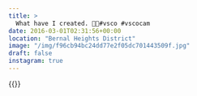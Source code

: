 ```yaml
---
title: >
  What have I created. 📸🐛#vsco #vscocam
date: 2016-03-01T02:31:56+00:00
location: "Bernal Heights District"
image: "/img/f96cb94bc24dd77e2f05dc701443509f.jpg"
draft: false
instagram: true
---
```


{{<photo src="/img/f96cb94bc24dd77e2f05dc701443509f.jpg">}}
